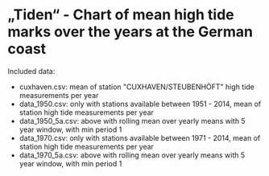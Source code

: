 # „Tiden“ - Chart of mean high tide marks over the years at the German coast

Included data:

 - cuxhaven.csv: mean of station "CUXHAVEN/STEUBENHÖFT" high tide measurements per year
 - data_1950.csv: only with stations available between 1951 - 2014, mean of station high tide measurements per year
 - data_1950_5a.csv: above with rolling mean over yearly means with 5 year window, with min period 1
 - data_1970.csv: only with stations available between 1971 - 2014, mean of station high tide measurements per year
 - data_1970_5a.csv: above with rolling mean over yearly means with 5 year window, with min period 1
